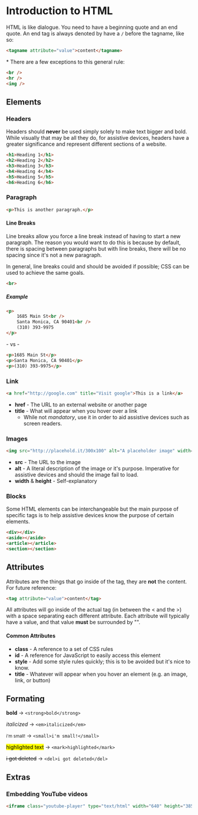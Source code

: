 # Introduction to HTML

HTML is like dialogue. You need to have a beginning quote and an end quote. An end tag is always denoted by have a `/` before the tagname, like so:

```html
<tagname attribute="value">content</tagname>
```

\* There are a few exceptions to this general rule:

```html
<br />
<hr />
<img />
```

## Elements

### Headers

Headers should **never** be used simply solely to make text bigger and bold. While visually that may be all they do, for assistive devices, headers have a greater significance and represent different sections of a website.

```html
<h1>Heading 1</h1>
<h2>Heading 2</h2>
<h3>Heading 3</h3>
<h4>Heading 4</h4>
<h5>Heading 5</h5>
<h6>Heading 6</h6>
```

### Paragraph

```html
<p>This is another paragraph.</p>
```

#### Line Breaks

Line breaks allow you force a line break instead of having to start a new paragraph. The reason you would want to do this is because by default, there is spacing between paragraphs but with line breaks, there will be no spacing since it's not a new paragraph.

In general, line breaks could and should be avoided if possible; CSS can be used to achieve the same goals.

```html
<br>
```

##### Example

```html
<p>
    1685 Main St<br />
    Santa Monica, CA 90401<br />
    (310) 393-9975
</p>
```

\- vs \-

```html
<p>1685 Main St</p>
<p>Santa Monica, CA 90401</p>
<p>(310) 393-9975</p>
```


### Link

```html
<a href="http://google.com" title="Visit google">This is a link</a>
```

- **href** - The URL to an external website or another page
- **title** - What will appear when you hover over a link
    - While not *mandatory*, use it in order to aid assistive devices such as screen readers.

### Images

```html
<img src="http://placehold.it/300x100" alt="A placeholder image" width="300" height="100" />
```

- **src** - The URL to the image
- **alt** - A literal description of the image or it's purpose. Imperative for assistive devices and should the image fail to load.
- **width** & **height** - Self-explanatory

### Blocks

Some HTML elements can be interchangeable but the main purpose of specific tags is to help assistive devices know the purpose of certain elements.

```html
<div></div>
<aside></aside>
<article></article>
<section></section>
```

## Attributes

Attributes are the things that go inside of the tag, they are **not** the content. For future reference:

```html
<tag attribute="value">content</tag>
```

All attributes will go inside of the actual tag (in between the < and the >) with a space separating each different attribute. Each attribute will typically have a value, and that value **must** be surrounded by "".

#### Common Attributes

- **class** - A reference to a set of CSS rules
- **id** - A reference for JavaScript to easily access this element
- **style** - Add some style rules quickly; this is to be avoided but it's nice to know.
- **title** - Whatever will appear when you hover an element (e.g. an image, link, or button)

## Formating

__bold__ -> `<strong>bold</strong>`

_italicized_ -> `<em>italicized</em>`

<small>i'm small!</small> -> `<small>i'm small!</small>`

<mark>highlighted text</mark> -> `<mark>highlighted</mark>`

<del>i got deleted</del> -> `<del>i got deleted</del>`

## Extras

### Embedding YouTube videos

```html
<iframe class="youtube-player" type="text/html" width="640" height="385" src="http://www.youtube.com/embed/VIDEO_ID" allowfullscreen frameborder="0"></iframe>
```
